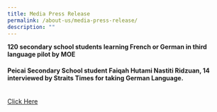 ```yaml
---
title: Media Press Release
permalink: /about-us/media-press-release/
description: ""
---
```

<p><b>120 secondary school students learning French or German in third language pilot by MOE</b></p><p>
	</p><p></p><h4>Peicai Secondary School student Faiqah Hutami Nastiti Ridzuan, 14 interviewed by Straits Times for taking German Language.</h4><p></p><br>
	<a rel="noopener" target="_blank" href="https://www.straitstimes.com/singapore/120-secondary-school-students-learning-french-or-german-in-third-language-pilot-by-moe">Click Here</a>
